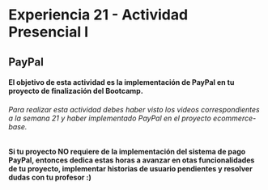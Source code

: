 # Experiencia 21 - Actividad Presencial I
## PayPal

#### El objetivo de esta actividad es la implementación de PayPal en tu proyecto de finalización del Bootcamp.

###### Para realizar esta actividad debes haber visto los videos correspondientes a la semana 21 y haber implementado PayPal en el proyecto ecommerce-base.

#### Si tu proyecto NO requiere de la implementación del sistema de pago PayPal, entonces dedica estas horas a avanzar en otas funcionalidades de tu proyecto, implementar historias de usuario pendientes y resolver dudas con tu profesor :)